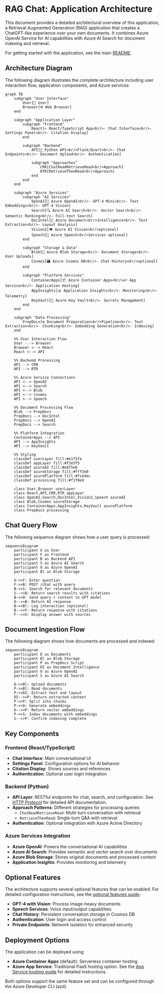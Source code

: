 # RAG Chat: Application Architecture

This document provides a detailed architectural overview of this application, a Retrieval Augmented Generation (RAG) application that creates a ChatGPT-like experience over your own documents. It combines Azure OpenAI Service for AI capabilities with Azure AI Search for document indexing and retrieval.

For getting started with the application, see the main [README](../README.md).

## Architecture Diagram

The following diagram illustrates the complete architecture including user interaction flow, application components, and Azure services:

```mermaid
graph TB
    subgraph "User Interface"
        User[👤 User]
        Browser[🌐 Web Browser]
    end

    subgraph "Application Layer"
        subgraph "Frontend"
            React[⚛️ React/TypeScript App<br/>- Chat Interface<br/>- Settings Panel<br/>- Citation Display]
        end
        
        subgraph "Backend"
            API[🐍 Python API<br/>Flask/Quart<br/>- Chat Endpoints<br/>- Document Upload<br/>- Authentication]
            
            subgraph "Approaches"
                CRR[ChatReadRetrieveRead<br/>Approach]
                RTR[RetrieveThenRead<br/>Approach]
            end
        end
    end

    subgraph "Azure Services"
        subgraph "AI Services"
            OpenAI[🤖 Azure OpenAI<br/>- GPT-4 Mini<br/>- Text Embeddings<br/>- GPT-4 Vision]
            Search[🔍 Azure AI Search<br/>- Vector Search<br/>- Semantic Ranking<br/>- Full-text Search]
            DocIntel[📄 Azure Document<br/>Intelligence<br/>- Text Extraction<br/>- Layout Analysis]
            Vision2[👁️ Azure AI Vision<br/>optional]
            Speech[🎤 Azure Speech<br/>Services optional]
        end
        
        subgraph "Storage & Data"
            Blob[💾 Azure Blob Storage<br/>- Document Storage<br/>- User Uploads]
            Cosmos[🗃️ Azure Cosmos DB<br/>- Chat History<br/>optional]
        end
        
        subgraph "Platform Services"
            ContainerApps[📦 Azure Container Apps<br/>or App Service<br/>- Application Hosting]
            AppInsights[📊 Application Insights<br/>- Monitoring<br/>- Telemetry]
            KeyVault[🔐 Azure Key Vault<br/>- Secrets Management]
        end
    end

    subgraph "Data Processing"
        PrepDocs[⚙️ Document Preparation<br/>Pipeline<br/>- Text Extraction<br/>- Chunking<br/>- Embedding Generation<br/>- Indexing]
    end

    %% User Interaction Flow
    User -.-> Browser
    Browser <--> React
    React <--> API

    %% Backend Processing
    API --> CRR
    API --> RTR
    
    %% Azure Service Connections
    API <--> OpenAI
    API <--> Search
    API <--> Blob
    API <--> Cosmos
    API <--> Speech
    
    %% Document Processing Flow
    Blob --> PrepDocs
    PrepDocs --> DocIntel
    PrepDocs --> OpenAI
    PrepDocs --> Search
    
    %% Platform Integration
    ContainerApps --> API
    API --> AppInsights
    API --> KeyVault
    
    %% Styling
    classDef userLayer fill:#e1f5fe
    classDef appLayer fill:#f3e5f5
    classDef azureAI fill:#e8f5e8
    classDef azureStorage fill:#fff3e0
    classDef azurePlatform fill:#fce4ec
    classDef processing fill:#f1f8e9
    
    class User,Browser userLayer
    class React,API,CRR,RTR appLayer
    class OpenAI,Search,DocIntel,Vision2,Speech azureAI
    class Blob,Cosmos azureStorage
    class ContainerApps,AppInsights,KeyVault azurePlatform
    class PrepDocs processing
```

## Chat Query Flow

The following sequence diagram shows how a user query is processed:

```mermaid
sequenceDiagram
    participant U as User
    participant F as Frontend
    participant B as Backend API
    participant S as Azure AI Search
    participant O as Azure OpenAI
    participant Bl as Blob Storage

    U->>F: Enter question
    F->>B: POST /chat with query
    B->>S: Search for relevant documents
    S-->>B: Return search results with citations
    B->>O: Send query + context to GPT model
    O-->>B: Return AI response
    B->>Bl: Log interaction (optional)
    B-->>F: Return response with citations
    F-->>U: Display answer with sources
```

## Document Ingestion Flow

The following diagram shows how documents are processed and indexed:

```mermaid
sequenceDiagram
    participant D as Documents
    participant Bl as Blob Storage
    participant P as PrepDocs Script
    participant DI as Document Intelligence
    participant O as Azure OpenAI
    participant S as Azure AI Search

    D->>Bl: Upload documents
    P->>Bl: Read documents
    P->>DI: Extract text and layout
    DI-->>P: Return extracted content
    P->>P: Split into chunks
    P->>O: Generate embeddings
    O-->>P: Return vector embeddings
    P->>S: Index documents with embeddings
    S-->>P: Confirm indexing complete
```

## Key Components

### Frontend (React/TypeScript)

- **Chat Interface**: Main conversational UI
- **Settings Panel**: Configuration options for AI behavior
- **Citation Display**: Shows sources and references
- **Authentication**: Optional user login integration

### Backend (Python)

- **API Layer**: RESTful endpoints for chat, search, and configuration. See [HTTP Protocol](http_protocol.md) for detailed API documentation.
- **Approach Patterns**: Different strategies for processing queries
  - `ChatReadRetrieveRead`: Multi-turn conversation with retrieval
  - `RetrieveThenRead`: Single-turn Q&A with retrieval
- **Authentication**: Optional integration with Azure Active Directory

### Azure Services Integration

- **Azure OpenAI**: Powers the conversational AI capabilities
- **Azure AI Search**: Provides semantic and vector search over documents
- **Azure Blob Storage**: Stores original documents and processed content
- **Application Insights**: Provides monitoring and telemetry

## Optional Features

The architecture supports several optional features that can be enabled. For detailed configuration instructions, see the [optional features guide](deploy_features.md):

- **GPT-4 with Vision**: Process image-heavy documents
- **Speech Services**: Voice input/output capabilities
- **Chat History**: Persistent conversation storage in Cosmos DB
- **Authentication**: User login and access control
- **Private Endpoints**: Network isolation for enhanced security

## Deployment Options

The application can be deployed using:

- **Azure Container Apps** (default): Serverless container hosting
- **Azure App Service**: Traditional PaaS hosting option. See the [App Service hosting guide](appservice.md) for detailed instructions.

Both options support the same feature set and can be configured through the Azure Developer CLI (azd).
